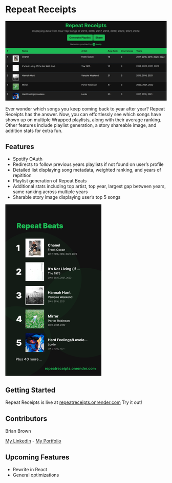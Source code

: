 # Repeat Receipts

[![Website Image](https://raw.githubusercontent.com/bbrown430/repeatreceipts/master/static/images/webpage-screenshot.jpeg "Website Image")](https://raw.githubusercontent.com/bbrown430/repeatreceipts/master/static/images/webpage-screenshot.jpeg "Website Image")

Ever wonder which songs you keep coming back to year after year? Repeat Receipts has the answer. Now, you can effortlessly see which songs have shown up on multiple Wrapped playlists, along with their average ranking. Other features include playlist generation, a story shareable image, and addition stats for extra fun.

## Features

- Spotify OAuth
- Redirects to follow previous years playlists if not found on user’s profile
- Detailed list displaying song metadata, weighted ranking, and years of repitition
- Playlist generation of Repeat Beats
- Additional stats including top artist, top year, largest gap between years, same ranking across multiple years
- Sharable story image displaying user’s top 5 songs

<img src="https://raw.githubusercontent.com/bbrown430/repeatreceipts/master/static/images/share-example.png" alt="Share Image" width="300"/>

## Getting Started

Repeat Receipts is live at [repeatreceipts.onrender.com][repeatreceipts.onrender.com] Try it out!

## Contributors

Brian Brown

[My LinkedIn][My LinkedIn] - [My Portfolio][My Portfolio]


## Upcoming Features

- Rewrite in React
- General optimizations

[Repeat Receipts]: http://repeatreceipts.onrender.com "repeatreceipts.onrender.com"
[repeatreceipts.onrender.com]: http://repeatreceipts.onrender.com "repeatreceipts.onrender.com"
[My Portfolio]: https://www.brianbrown.io/ "My Portfolio"
[My LinkedIn]: https://www.linkedin.com/in/brian-brown-neu/ "My LinkedIn"
